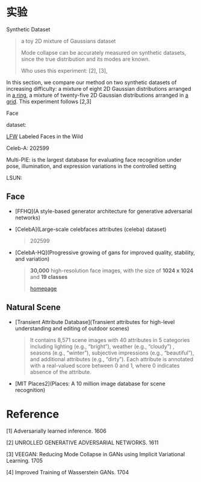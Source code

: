 # 实验



Synthetic Dataset

> a toy 2D mixture of Gaussians dataset
>
> Mode collapse can be accurately measured on synthetic datasets, since the true distribution and its modes are known.
>
> Who uses this experiment: [2], [3], 

In this section, we compare our method on two synthetic datasets of increasing difficulty: a mixture of eight 2D Gaussian distributions arranged in <u>a ring</u>, a mixture of twenty-five 2D Gaussian distributions arranged in <u>a grid</u>. This experiment follows [2,3]



Face

dataset: 

[LFW](http://vis-www.cs.umass.edu/lfw/) Labeled Faces in the Wild

Celeb-A: 202599

Multi-PIE: is the largest database for evaluating face recognition under pose, illumination, and expression variations in the controlled setting

LSUN: 





## Face

- [FFHQ](A style-based generator architecture for generative adversarial networks)

  > 

- [CelebA](Large-scale celebfaces attributes (celeba) dataset)

  > 202599

- [CelebA-HQ](Progressive growing of gans for improved quality, stability, and variation)

  > **30,000** high-resolution face images, with the size of **1024 x 1024** and **19 classes**
  >
  > [homepage](https://github.com/switchablenorms/CelebAMask-HQ)



## Natural Scene

- [Transient Attribute Database](Transient attributes for high-level understanding and editing of outdoor scenes)

  > It contains 8,571 scene images with 40 attributes in 5 categories including lighting (e.g., “bright”), weather (e.g., “cloudy”) , seasons (e.g., “winter”), subjective impressions (e.g., “beautiful”), and additional attributes (e.g., “dirty”). Each attribute is annotated with a real-valued score between 0 and 1, where 0 indicates absence of the attribute.

- [MIT Places2](Places: A 10 million image database for scene recognition)

# Reference

[1] Adversarially learned inference. 1606

[2] UNROLLED GENERATIVE ADVERSARIAL NETWORKS. 1611

[3] VEEGAN: Reducing Mode Collapse in GANs using Implicit Variational Learning. 1705

[4] Improved Training of Wasserstein GANs. 1704